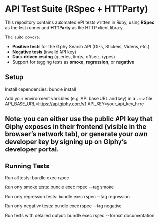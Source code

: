 # API Test Suite (RSpec + HTTParty)

This repository contains automated API tests written in Ruby, using **RSpec** as the test runner and **HTTParty** as the HTTP client library.

The suite covers:
- **Positive tests** for the Giphy Search API (GIFs, Stickers, Videos, etc.)
- **Negative tests** (invalid API key)
- **Data-driven testing** (queries, limits, offsets, types)
- Support for tagging tests as **smoke**, **regression**, or **negative**

## Setup

Install dependencies:
    bundle install

Add your environment variables (e.g. API base URL and key) in a `.env` file:
    API_BASE_URL=https://api.giphy.com/v1
    API_KEY=your_api_key_here

## Note: you can either use the public API key that Giphy exposes in their frontend (visible in the browser’s network tab), or generate your own developer key by signing up on Giphy’s developer portal.


## Running Tests

Run all tests:
    bundle exec rspec

Run only smoke tests:
    bundle exec rspec --tag smoke

Run only regression tests:
    bundle exec rspec --tag regression

Run only negative tests:
    bundle exec rspec --tag negative

Run tests with detailed output:
    bundle exec rspec --format documentation



